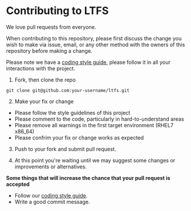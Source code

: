 # Contributing to LTFS

We love pull requests from everyone.

When contributing to this repository, please first discuss the change you wish to make via issue, email, or any other method with the owners of this repository before making a change.

Please note we have a [coding style guide](../docs/CODE_OF_CONDUCT.md), please follow it in all your interactions with the project.

1. Fork, then clone the repo

  ```
  git clone git@github.com:your-username/ltfs.git
  ```

2. Make your fix or change

  * Please follow the style guidelines of this project
  * Please comment to the code, particularly in hard-to-understand areas
  * Please remove all warnings in the first target environment (RHEL7 x86_64)
  * Please confrim your fix or change works as expected

3. Push to your fork and submit pull request.

4. At this point you're waiting until we may suggest some changes or improvements or alternatives.

__Some things that will increase the chance that your pull request is accepted__

* Follow our [coding style guide](../docs/CODE_OF_CONDUCT.md).
* Write a good commit message.
